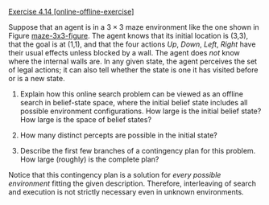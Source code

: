 [Exercise 4.14 \[online-offline-exercise\]](4-14/)

Suppose that an agent is in a $3 \times 3$
maze environment like the one shown in
Figure [maze-3x3-figure](#/). The agent knows that its
initial location is (3,3), that the goal is at (1,1), and that the four
actions *Up*, *Down*, *Left*, *Right* have their usual
effects unless blocked by a wall. The agent does *not* know
where the internal walls are. In any given state, the agent perceives
the set of legal actions; it can also tell whether the state is one it
has visited before or is a new state.

1.  Explain how this online search problem can be viewed as an offline
    search in belief-state space, where the initial belief state
    includes all possible environment configurations. How large is the
    initial belief state? How large is the space of belief states?

2.  How many distinct percepts are possible in the initial state?

3.  Describe the first few branches of a contingency plan for this
    problem. How large (roughly) is the complete plan?

Notice that this contingency plan is a solution for *every
possible environment* fitting the given description. Therefore,
interleaving of search and execution is not strictly necessary even in
unknown environments.

